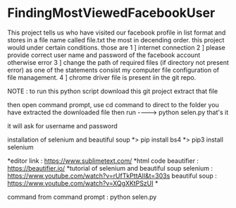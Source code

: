 # FindingMostViewedFacebookUser
This project tells us who have visited our facebook profile in list format and stores in a file name called file.txt the most in decending order.
this project would under certain conditions. those are
1 ] internet connection
2 ] please provide correct user name and password of the facebook account otherwise error
3 ] change the path of required files (if directory not present error) as one of the statements consist my computer file configuration of file management.
4 ] chrome driver file is present iin the git repo.

NOTE : to run this python script download this git project extract that file 

then open command prompt, use cd command to direct to the folder you have extracted the downloaded file 
then run ----> python selen.py 
that's it 

it will ask for username and password 


installation of selenium and beautiful soup
*> pip install bs4
*> pip3 install selenium


*editor link : https://www.sublimetext.com/
*html code beautifier : https://beautifier.io/
*tutorial of selenium and beautiful soup
selenium : https://www.youtube.com/watch?v=rUfTkPttAlI&t=303s
beautiful soup : https://www.youtube.com/watch?v=XQgXKtPSzUI       *

command from command prompt : python selen.py
